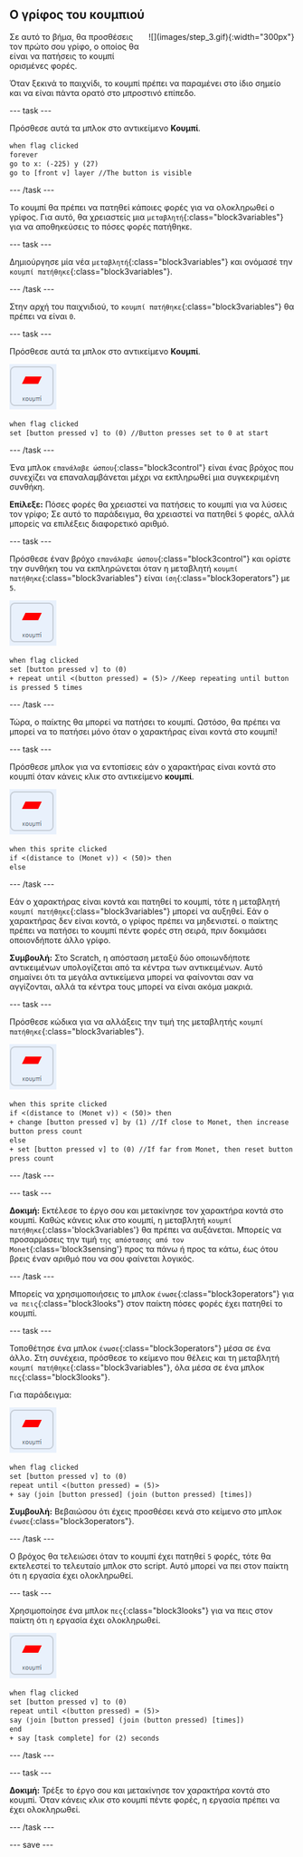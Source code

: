 ## Ο γρίφος του κουμπιού

<div style="display: flex; flex-wrap: wrap">
<div style="flex-basis: 200px; flex-grow: 1; margin-right: 15px;">
Σε αυτό το βήμα, θα προσθέσεις τον πρώτο σου γρίφο, ο οποίος θα είναι να πατήσεις το κουμπί ορισμένες φορές.
</div>
<div>
![](images/step_3.gif){:width="300px"}
</div>
</div>

Όταν ξεκινά το παιχνίδι, το κουμπί πρέπει να παραμένει στο ίδιο σημείο και να είναι πάντα ορατό στο μπροστινό επίπεδο.

--- task ---

Πρόσθεσε αυτά τα μπλοκ στο αντικείμενο **Κουμπί**.

```blocks3
when flag clicked
forever
go to x: (-225) y (27)
go to [front v] layer //The button is visible
```

--- /task ---

Το κουμπί θα πρέπει να πατηθεί κάποιες φορές για να ολοκληρωθεί ο γρίφος. Για αυτό, θα χρειαστείς μια `μεταβλητή`{:class="block3variables"} για να αποθηκεύσεις το πόσες φορές πατήθηκε.

--- task ---

Δημιούργησε μία νέα `μεταβλητή`{:class="block3variables"} και ονόμασέ την `κουμπί πατήθηκε`{:class="block3variables"}.

--- /task ---

Στην αρχή του παιχνιδιού, το `κουμπί πατήθηκε`{:class="block3variables"} θα πρέπει να είναι `0`.

--- task ---

Πρόσθεσε αυτά τα μπλοκ στο αντικείμενο **Κουμπί**.

![Το αντικείμενο κουμπί.](images/button-sprite.png)

```blocks3
when flag clicked
set [button pressed v] to (0) //Button presses set to 0 at start
```

--- /task ---

Ένα μπλοκ `επανάλαβε ώσπου`{:class="block3control"} είναι ένας βρόχος που συνεχίζει να επαναλαμβάνεται μέχρι να εκπληρωθεί μια συγκεκριμένη συνθήκη.

**Επίλεξε:** Πόσες φορές θα χρειαστεί να πατήσεις το κουμπί για να λύσεις τον γρίφο; Σε αυτό το παράδειγμα, θα χρειαστεί να πατηθεί `5` φορές, αλλά μπορείς να επιλέξεις διαφορετικό αριθμό.

--- task ---

Πρόσθεσε έναν βρόχο `επανάλαβε ώσπου`{:class="block3control"} και ορίστε την συνθήκη του να εκπληρώνεται όταν η μεταβλητή `κουμπί πατήθηκε`{:class="block3variables"} είναι `ίση`{:class="block3operators"} με `5`.

![Το αντικείμενο κουμπί.](images/button-sprite.png)

```blocks3
when flag clicked
set [button pressed v] to (0)
+ repeat until <(button pressed) = (5)> //Keep repeating until button is pressed 5 times
```

--- /task ---

Τώρα, ο παίκτης θα μπορεί να πατήσει το κουμπί. Ωστόσο, θα πρέπει να μπορεί να το πατήσει μόνο όταν ο χαρακτήρας είναι κοντά στο κουμπί!

--- task ---

Πρόσθεσε μπλοκ για να εντοπίσεις εάν ο χαρακτήρας είναι κοντά στο κουμπί όταν κάνεις κλικ στο αντικείμενο **κουμπί**.

![Το αντικείμενο κουμπί.](images/button-sprite.png)

```blocks3
when this sprite clicked
if <(distance to (Monet v)) < (50)> then
else
```

--- /task ---

Εάν ο χαρακτήρας είναι κοντά και πατηθεί το κουμπί, τότε η μεταβλητή `κουμπί πατήθηκε`{:class="block3variables"} μπορεί να αυξηθεί. Εάν ο χαρακτήρας δεν είναι κοντά, ο γρίφος πρέπει να μηδενιστεί. ο παίκτης πρέπει να πατήσει το κουμπί πέντε φορές στη σειρά, πριν δοκιμάσει οποιονδήποτε άλλο γρίφο.

**Συμβουλή:** Στο Scratch, η απόσταση μεταξύ δύο οποιωνδήποτε αντικειμένων υπολογίζεται από τα κέντρα των αντικειμένων. Αυτό σημαίνει ότι τα μεγάλα αντικείμενα μπορεί να φαίνονται σαν να αγγίζονται, αλλά τα κέντρα τους μπορεί να είναι ακόμα μακριά.

--- task ---

Πρόσθεσε κώδικα για να αλλάξεις την τιμή της μεταβλητής `κουμπί πατήθηκε`{:class="block3variables"}.

![Το αντικείμενο κουμπί.](images/button-sprite.png)

```blocks3
when this sprite clicked
if <(distance to (Monet v)) < (50)> then
+ change [button pressed v] by (1) //If close to Monet, then increase button press count
else
+ set [button pressed v] to (0) //If far from Monet, then reset button press count
```

--- /task ---

--- task ---

**Δοκιμή:** Εκτέλεσε το έργο σου και μετακίνησε τον χαρακτήρα κοντά στο κουμπί. Καθώς κάνεις κλικ στο κουμπί, η μεταβλητή `κουμπί πατήθηκε`{:class='block3variables'} θα πρέπει να αυξάνεται. Μπορείς να προσαρμόσεις την τιμή `της απόστασης από τον Monet`{:class='block3sensing'} προς τα πάνω ή προς τα κάτω, έως ότου βρεις έναν αριθμό που να σου φαίνεται λογικός.

--- /task ---

Μπορείς να χρησιμοποιήσεις το μπλοκ `ένωσε`{:class="block3operators"} για `να πεις`{:class="block3looks"} στον παίκτη πόσες φορές έχει πατηθεί το κουμπί.

--- task ---

Τοποθέτησε ένα μπλοκ `ένωσε`{:class="block3operators"} μέσα σε ένα άλλο. Στη συνέχεια, πρόσθεσε το κείμενο που θέλεις και τη μεταβλητή `κουμπί πατήθηκε`{:class="block3variables"}, όλα μέσα σε ένα μπλοκ `πες`{:class="block3looks"}.

Για παράδειγμα:

![Το αντικείμενο κουμπί.](images/button-sprite.png)

```blocks3
when flag clicked
set [button pressed v] to (0)
repeat until <(button pressed) = (5)> 
+ say (join [button pressed] (join (button pressed) [times])
```

**Συμβουλή:** Βεβαιώσου ότι έχεις προσθέσει κενά στο κείμενο στο μπλοκ `ένωσε`{:class="block3operators"}.

--- /task ---

Ο βρόχος θα τελειώσει όταν το κουμπί έχει πατηθεί `5` φορές, τότε θα εκτελεστεί το τελευταίο μπλοκ στο script. Αυτό μπορεί να πει στον παίκτη ότι η εργασία έχει ολοκληρωθεί.

--- task ---

Χρησιμοποίησε ένα μπλοκ `πες`{:class="block3looks"} για να πεις στον παίκτη ότι η εργασία έχει ολοκληρωθεί.

![Το αντικείμενο κουμπί.](images/button-sprite.png)

```blocks3
when flag clicked
set [button pressed v] to (0)
repeat until <(button pressed) = (5)>
say (join [button pressed] (join (button pressed) [times])
end
+ say [task complete] for (2) seconds
```

--- /task ---



--- task ---

**Δοκιμή:** Τρέξε το έργο σου και μετακίνησε τον χαρακτήρα κοντά στο κουμπί. Όταν κάνεις κλικ στο κουμπί πέντε φορές, η εργασία πρέπει να έχει ολοκληρωθεί.

--- /task ---

--- save ---

